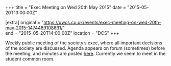 +++
title = "Exec Meeting on Wed 20th May 2015"
date = "2015-05-20T13:00:00Z"

[extra]
original = "https://uwcs.co.uk/events/exec-meeting-on-wed-20th-may-2015-1474489108691/"    
end = "2015-05-20T14:00:00Z"
location = "DCS"
+++

Weekly public meeting of the society’s exec, where all important decisions of the society are discussed. Agenda appears on forum (sometimes) before the meeting, and minutes are posted [here](https://uwcs.co.uk/minutes/). Currently we seem to meet in the student common room.

